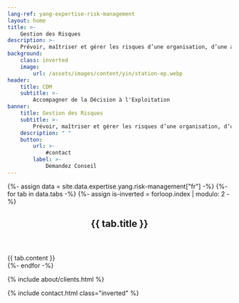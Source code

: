 ```yaml
---
lang-ref: yang-expertise-risk-management
layout: home
title: >-
    Gestion des Risques
description: >-
    Prévoir, maîtriser et gérer les risques d’une organisation, d’une activité ou d’un projet et définir un plan de continuité d’activité PCA.
background:
    class: inverted
    image:
        url: /assets/images/content/yin/station-ep.webp
header:
    title: CDM
    subtitle: >-
        Accompagner de la Décision à l'Exploitation
banner:
    title: Gestion des Risques
    subtitle: >-
        Prévoir, maîtriser et gérer les risques d’une organisation, d’une activité ou d’un projet et définir un plan de continuité d’activité PCA
    description: " "
    button:
        url: >-
            #contact
        label: >-
            Demandez Conseil
---
```


{%- assign data = site.data.expertise.yang.risk-management["fr"] -%}
{%- for tab in data.tabs -%}
{%- assign is-inverted = forloop.index | modulo: 2 -%}
<section id="{{ tab.id }}" {% if is-inverted == 0 %}class="inverted"{% endif %}>
    <header class="major">
        <h2>{{ tab.title }}</h2>
    </header>
    {{ tab.content }}
</section>
{%- endfor -%}

{% include about/clients.html %}

{% include contact.html class="inverted" %}
